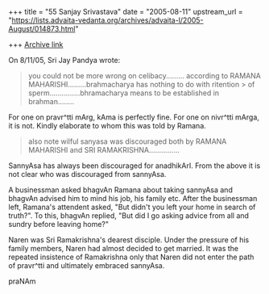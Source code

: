 +++
title = "55 Sanjay Srivastava"
date = "2005-08-11"
upstream_url = "https://lists.advaita-vedanta.org/archives/advaita-l/2005-August/014873.html"

+++
[Archive link](https://lists.advaita-vedanta.org/archives/advaita-l/2005-August/014873.html)

On 8/11/05, Sri Jay Pandya wrote:

> you could  not be more wrong on celibacy.........
> according to RAMANA MAHARISHI.........brahmacharya has nothing to do with ritention > of sperm...............bhramacharya means to be established in brahman........

For one on pravr^tti mArg, kAma is perfectly fine. For one on nivr^tti
mArga, it is not. Kindly elaborate to whom this was told by Ramana.

> also note wilful sanyasa was discouraged both by RAMANA MAHARISHI and
>  SRI RAMAKRISHNA...............

SannyAsa has always been discouraged for anadhikArI. From the above it
is not clear who was discouraged from sannyAsa.

A businessman asked bhagvAn Ramana about taking sannyAsa and bhagvAn
advised him to mind his job, his family etc. After the businessman
left, Ramana's attendent asked, "But didn't you left your home in
search of truth?". To this, bhagvAn replied, "But did I go asking
advice from all and sundry before leaving home?"

Naren was Sri Ramakrishna's dearest disciple. Under the pressure of
his family members, Naren had almost decided to get married. It was
the repeated insistence of Ramakrishna only that Naren did not enter
the path of pravr^tti and ultimately embraced sannyAsa.

praNAm

